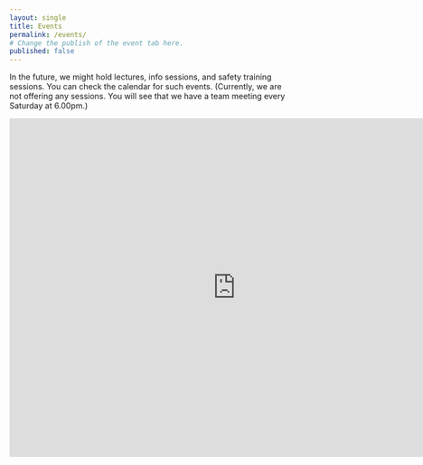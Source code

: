```yaml
---
layout: single
title: Events
permalink: /events/
# Change the publish of the event tab here.
published: false
---
```


In the future, we might hold lectures, info sessions, and safety training sessions. You can check the calendar for such events. (Currently, we are not offering any sessions. You will see that we have a team meeting every Saturday at 6.00pm.)

<iframe src="https://calendar.google.com/calendar/embed?src=g.hmc.edu_tp1htc0g27rng5iq0qdl3sdoj4%40group.calendar.google.com&ctz=America%2FLos_Angeles" style="border: 0" width="800" height="600" frameborder="0" scrolling="no"></iframe>

